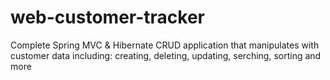 # web-customer-tracker
Complete Spring MVC & Hibernate CRUD application that manipulates with customer data including:
 creating,
 deleting,
 updating,
 serching,
 sorting and more
